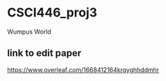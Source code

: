 # CSCI446_proj3

Wumpus World

## link to edit paper

https://www.overleaf.com/1668412164krqyghhddmhr
